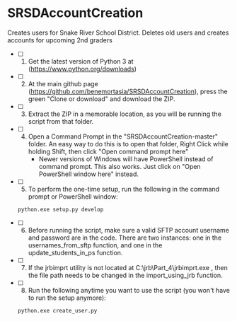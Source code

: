 # SRSDAccountCreation
Creates users for Snake River School District. Deletes old users and creates accounts for upcoming 2nd graders

- [ ] 1) Get the latest version of Python 3 at (https://www.python.org/downloads)

- [ ] 2) At the main github page (https://github.com/benemortasia/SRSDAccountCreation), press the green "Clone or download" and download the ZIP.

- [ ] 3) Extract the ZIP in a memorable location, as you will be running the script from that folder.

- [ ] 4) Open a Command Prompt in the "SRSDAccountCreation-master" folder. An easy way to do this is to open that folder, Right Click while holding Shift, then click "Open command prompt here"
     * Newer versions of Windows will have PowerShell instead of command prompt. This also works. Just click on "Open PowerShell window here" instead.
     
- [ ] 5) To perform the one-time setup, run the following in the command prompt or PowerShell window:

  ```python.exe setup.py develop```
  
- [ ] 6) Before running the script, make sure a valid SFTP account username and password are in the code. There are two instances: one in the usernames_from_sftp function, and one in the update_students_in_ps function.

- [ ] 7) If the jrbimprt utility is not located at C:\jrb\Part_4\jrbimprt.exe , then the file path needs to be changed in the import_using_jrb function.

- [ ] 8) Run the following anytime you want to use the script (you won't have to run the setup anymore):

  ```python.exe create_user.py```
